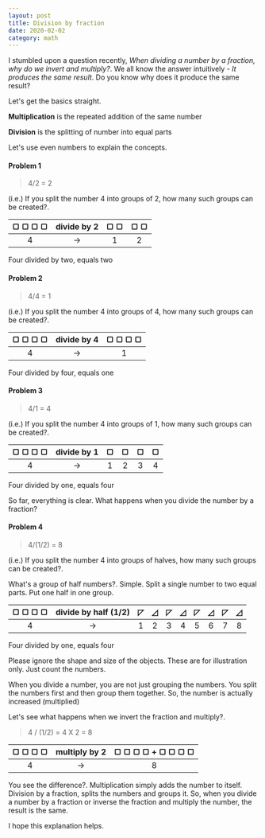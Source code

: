 ```yaml
---
layout: post
title: Division by fraction
date: 2020-02-02
category: math
---
```


I stumbled upon a question recently, *When dividing a number by a fraction, why do we invert and multiply?*. We all know the answer intuitively - *It produces the same result*. Do you know why does it produce the same result?

Let's get the basics straight.

**Multiplication** is the repeated addition of the same number

**Division** is the splitting of number into equal parts

Let's use even numbers to explain the concepts. 

#### Problem 1

> 4/2 = 2

(i.e.) If you split the number 4 into groups of 2, how many such groups can be created?. 

| &#9634; &#9634; &#9634; &#9634; | divide by 2 | &#9634; &#9634; | &#9634; &#9634; |
|:---:|:---:|:---:|:---:|
|4| &rarr; |1|2|

Four divided by two, equals two

#### Problem 2

> 4/4 = 1 

(i.e.) If you split the number 4 into groups of 4, how many such groups can be created?. 

| &#9634; &#9634; &#9634; &#9634; | divide by 4 | &#9634; &#9634; &#9634; &#9634; |
|:---:|:---:|:---:|
|4| &rarr; |1|

Four divided by four, equals one

#### Problem 3

> 4/1 = 4 

(i.e.) If you split the number 4 into groups of 1, how many such groups can be created?. 

| &#9634; &#9634; &#9634; &#9634; | divide by 1 | &#9634; | &#9634; | &#9634; | &#9634; |
|:---:|:---:|:---:|:---:|:---:|:---:|
|4| &rarr; |1|2|3|4|

Four divided by one, equals four

So far, everything is clear. What happens when you divide the number by a fraction?

#### Problem 4

> 4/(1/2) = 8

(i.e.) If you split the number 4 into groups of halves, how many such groups can be created?. 

What's a group of half numbers?. Simple. Split a single number to two equal parts. Put one half in one group.

| &#9634; &#9634; &#9634; &#9634; | divide by half (1/2) | &#9720; | &#9727; | &#9720; | &#9727; | &#9720; | &#9727; | &#9720; | &#9727; | 
|:---:|:---:|:---:|:---:|:---:|:---:|:---:|:---:|:---:|:---:|
|4| &rarr; |1|2|3|4|5|6|7|8|

Four divided by one, equals four

Please ignore the shape and size of the objects. These are for illustration only. Just count the numbers.

When you divide a number, you are not just grouping the numbers. You split the numbers first and then group them together. So, the number is actually increased (multiplied)

Let's see what happens when we invert the fraction and multiply?.

> 4 / (1/2) = 4 X 2 = 8

| &#9634; &#9634; &#9634; &#9634; | multiply by 2 | &#9634; &#9634; &#9634; &#9634; + &#9634; &#9634; &#9634; &#9634; |
|:---:|:---:|:---:|
|4| &rarr; |8|

You see the difference?. Multiplication simply adds the number to itself. Division by a fraction, splits the numbers and groups it. So, when you divide a number by a fraction or inverse the fraction and multiply the number, the result is the same.

I hope this explanation helps.
